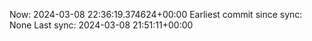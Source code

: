 Now: 2024-03-08 22:36:19.374624+00:00 Earliest commit since sync: None Last sync: 2024-03-08 21:51:11+00:00
